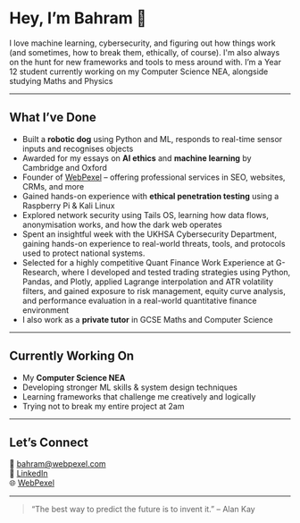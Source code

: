 # Hey, I’m Bahram 👋

I love machine learning, cybersecurity, and figuring out how things work (and sometimes, how to break them, ethically, of course). I'm also always on the hunt for new frameworks and tools to mess around with.
I’m a Year 12 student currently working on my Computer Science NEA, alongside studying Maths and Physics

---

## What I’ve Done

- Built a **robotic dog** using Python and ML, responds to real-time sensor inputs and recognises objects
- Awarded for my essays on **AI ethics** and **machine learning** by Cambridge and Oxford 
- Founder of [WebPexel](https://webpexel.com) – offering professional services in SEO, websites, CRMs, and more
- Gained hands-on experience with **ethical penetration testing** using a Raspberry Pi & Kali Linux
- Explored network security using Tails OS, learning how data flows, anonymisation works, and how the dark web operates
- Spent an insightful week with the UKHSA Cybersecurity Department, gaining hands-on experience to real-world threats, tools, and protocols used to protect national systems.
- Selected for a highly competitive Quant Finance Work Experience at G-Research, where I developed and tested trading strategies using Python, Pandas, and Plotly, applied Lagrange interpolation and ATR volatility filters, and gained exposure to risk management, equity curve analysis, and performance evaluation in a real-world quantitative finance environment
- I also work as a **private tutor** in GCSE Maths and Computer Science

---

## Currently Working On

- My **Computer Science NEA**
- Developing stronger ML skills & system design techniques
- Learning frameworks that challenge me creatively and logically
- Trying not to break my entire project at 2am

---

## Let’s Connect

📧 [bahram@webpexel.com](mailto:bahram@webpexel.com)  
🔗 [LinkedIn](https://www.linkedin.com/in/bahram-danishmal-63730731b/)  
🌐 [WebPexel](https://webpexel.com)

---

> “The best way to predict the future is to invent it.” – Alan Kay
